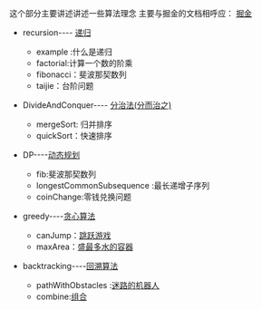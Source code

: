 这个部分主要讲述讲述一些算法理念
主要与掘金的文档相呼应：
[掘金](https://juejin.cn/user/1003188894570430)
- recursion---- [递归](https://juejin.cn/post/7169500952687280136)
    - example :什么是递归
    - factorial:计算一个数的阶乘
    - fibonacci：斐波那契数列
    - taijie：台阶问题
- DivideAndConquer---- [分治法(分而治之)](https://juejin.cn/post/7169956832487112740)
    - mergeSort: 归并排序
    - quickSort：快速排序
- DP----[动态规划](https://leetcode.cn/tag/dynamic-programming/problemset/) 
    - fib:斐波那契数列
    - longestCommonSubsequence :最长递增子序列
    - coinChange:零钱兑换问题

- greedy----[贪心算法](https://leetcode.cn/tag/greedy/problemset/) 
    - canJump：[跳跃游戏](https://leetcode.cn/problems/jump-game/)
    - maxArea：[盛最多水的容器](https://leetcode.cn/problems/container-with-most-water/)
- backtracking----[回溯算法](https://leetcode.cn/tag/backtracking/problemset/)
    - pathWithObstacles :[迷路的机器人](https://leetcode.cn/problems/robot-in-a-grid-lcci/)
    - combine:[组合](https://leetcode.cn/problems/combinations/)
